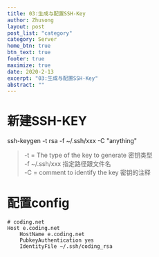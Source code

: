 ```yaml
---
title: 03:生成与配置SSH-Key
author: Zhusong
layout: post
post_list: "category"
category: Server
home_btn: true
btn_text: true
footer: true
maximize: true
date: 2020-2-13
excerpt: "03:生成与配置SSH-Key"
abstract: ""
---
```



# 新建SSH-KEY
ssh-keygen -t rsa -f ~/.ssh/xxx -C "anything"

> -t = The type of the key to generate 密钥类型   
> -f ~/.ssh/xxx 指定路径跟文件名   
> -C = comment to identify the key 密钥的注释   

# 配置config

```
# coding.net
Host e.coding.net
    HostName e.coding.net
    PubkeyAuthentication yes
    IdentityFile ~/.ssh/coding_rsa   
```